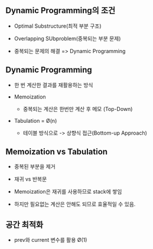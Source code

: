 ## Dynamic Programming의 조건

- Optimal Substructure(최적 부분 구조)
- Overlapping SUbproblem(중복되는 부분 문제)

 
- 중복되는 문제의 해결 => Dynamic Programming


## Dynamic Programming

- 한 번 계산한 결과를 재활용하는 방식

- Memoization
    + 중복되는 계산은 한번만 계산 후 메모 (Top-Down)
- Tabulation = Ø(n)
    + 테이블 방식으로 -> 상향식 접근(Bottom-up Approach)
    
    


## Memoization vs Tabulation

- 중복된 부분을 제거
- 재귀 vs 반복문

- Memoization은 재귀를 사용하므로 stack에 쌓임
- 하지만 필요없는 계산은 안해도 되므로 효율적일 수 있음.


## 공간 최적화

- prev와 current 변수를 활용 Ø(1)